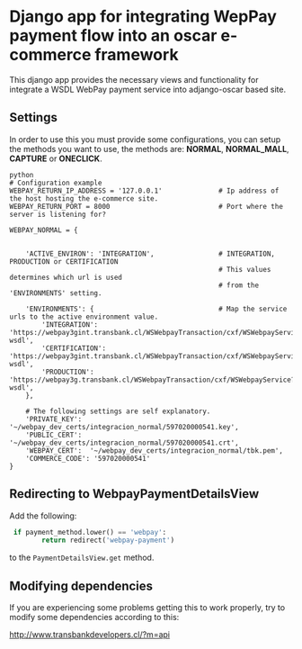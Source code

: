 Django app for integrating WepPay payment flow into an oscar e-commerce framework
=========================


This django app provides the necessary views and functionality for integrate a WSDL WebPay payment service into adjango-oscar based site.


Settings
--------

In order to use this you must provide some configurations, you can setup the methods you want to use, the methods are:
**NORMAL**, **NORMAL_MALL**, **CAPTURE** or **ONECLICK**.


```
python
# Configuration example
WEBPAY_RETURN_IP_ADDRESS = '127.0.0.1'              # Ip address of the host hosting the e-commerce site.
WEBPAY_RETURN_PORT = 8000                           # Port where the server is listening for?

WEBPAY_NORMAL = {


    'ACTIVE_ENVIRON': 'INTEGRATION',                # INTEGRATION, PRODUCTION or CERTIFICATION
                                                    # This values determines which url is used
                                                    # from the 'ENVIRONMENTS' setting.

    'ENVIRONMENTS': {                               # Map the service urls to the active environment value.
        'INTEGRATION': 'https://webpay3gint.transbank.cl/WSWebpayTransaction/cxf/WSWebpayService?wsdl',
        'CERTIFICATION': 'https://webpay3gint.transbank.cl/WSWebpayTransaction/cxf/WSWebpayService?wsdl',
        'PRODUCTION': 'https://webpay3g.transbank.cl/WSWebpayTransaction/cxf/WSWebpayService?wsdl',
    },

    # The following settings are self explanatory.
    'PRIVATE_KEY':  '~/webpay_dev_certs/integracion_normal/597020000541.key',
    'PUBLIC_CERT':  '~/webpay_dev_certs/integracion_normal/597020000541.crt',
    'WEBPAY_CERT':  '~/webpay_dev_certs/integracion_normal/tbk.pem',
    'COMMERCE_CODE': '597020000541'
}

```

Redirecting to **WebpayPaymentDetailsView**
------------------------------------------

Add the following:

```python
 if payment_method.lower() == 'webpay':
        return redirect('webpay-payment')
```

to the `PaymentDetailsView.get` method.


Modifying dependencies
----------------------

If you are experiencing some problems getting this to work properly, try to modify some dependencies according to this:

http://www.transbankdevelopers.cl/?m=api

